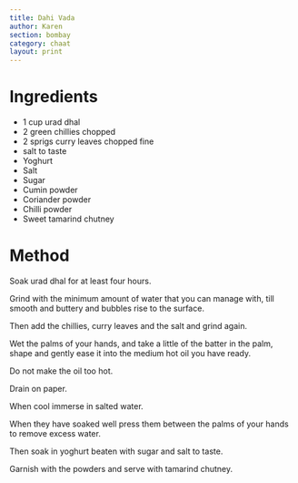 ```yaml
---
title: Dahi Vada
author: Karen
section: bombay
category: chaat
layout: print
---
```



# Ingredients

* 1 cup urad dhal 
* 2 green chillies chopped 
* 2 sprigs curry leaves chopped fine 
* salt to taste 
* Yoghurt 
* Salt
* Sugar 
* Cumin powder 
* Coriander powder 
* Chilli powder 
* Sweet tamarind chutney  
 

# Method

Soak urad dhal for at least four hours. 

Grind with the minimum amount of water that you can manage with, till smooth and buttery and bubbles rise to the surface. 

Then add the chillies, curry leaves and the salt and grind again. 

Wet the palms of your hands, and take a little of the batter in the palm, shape and gently ease it into the medium hot oil you have ready.
 
Do not make the oil too hot. 

Drain on paper. 

When cool immerse in salted water. 

When they have soaked well press them between the palms of your hands to remove excess water. 

Then soak in yoghurt beaten with sugar and salt to taste. 

Garnish with the powders and serve with tamarind chutney.

